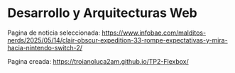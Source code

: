 # Desarrollo y Arquitecturas Web
Pagina de noticia seleccionada: https://www.infobae.com/malditos-nerds/2025/05/14/clair-obscur-expedition-33-rompe-expectativas-y-mira-hacia-nintendo-switch-2/

Pagina creada: https://troianoluca2am.github.io/TP2-Flexbox/
